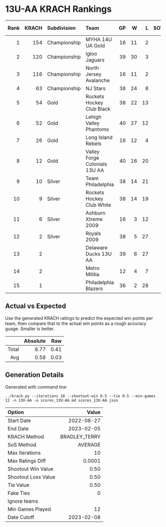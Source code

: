 # 13U-AA KRACH Rankings
Rank|KRACH|Subdivision|Team|GP|W|L|SOW|SOL|T|SoS|Exp Wins|Win Diff
---:|---:|:---|:---|---:|---:|---:|---:|---:|---:|---:|---:|---:
1|154|Championship|MYHA 14U UA Gold|16|11|2|1|2|0|60|11.9|-0.6
2|120|Championship|Igloo Jaguars|39|30|3|2|4|0|38|31.5|-1.5
3|116|Championship|North Jersey Avalanche|16|11|2|2|1|0|50|12.0|-0.5
4|63|Championship|NJ Stars|38|24|8|1|5|0|51|26.4|-0.6
5|54|Gold|Rockets Hockey Club Black|38|22|13|2|1|0|63|23.0|-0.5
6|52|Gold|Lehigh Valley Phantoms|40|27|12|1|0|0|49|27.2|-0.3
7|26|Gold|Long Island Rebels|16|12|4|0|0|0|11|12.7|0.7
8|12|Gold|Valley Forge Colonials 13U AA|40|16|20|2|2|0|39|18.6|0.6
9|10|Silver|Team Philadelphia|38|14|21|2|1|0|42|16.0|0.5
10|9|Silver|Rockets Hockey Club White|38|14|19|2|3|0|36|17.4|0.9
11|6|Silver|Ashburn Xtreme 2009|16|3|12|0|1|0|73|3.6|0.1
12|2|Silver|Royals 2009|38|5|27|3|3|0|31|8.5|0.5
13|2||Delaware Ducks 13U AA|39|6|27|4|2|0|29|9.6|0.6
14|2||Metro Militia|12|4|7|1|0|0|5|4.9|0.4
15|1||Philadelphia Blazers|36|2|28|4|2|0|28|5.3|0.3

## Actual vs Expected
Use the generated KRACH ratings to predict the expected win points per team, then compare that to the actual win points as a rough accuracy guage. Smaller is better.

||Absolute|Raw
|---:|---:|---:
|Total|8.77|0.41
|Avg|0.58|0.03

## Generation Details

Generated with command line:
```
../krach.py --iterations 10 --shootout-win 0.5 --tie 0.5 --min-games 12 -n 13U-AA -o scores_13U-AA.md scores_13U-AA.json
```

| Option | Value |
| :----- | ----: |
| Start Date | 2022-08-27 |
| End Date | 2023-02-05 |
| KRACH Method | BRADLEY_TERRY |
| SoS Method | AVERAGE |
| Max Iterations | 10 |
| Max Ratings Diff | 0.0001 |
| Shootout Win Value | 0.50 |
| Shootout Loss Value | 0.50 |
| Tie Value | 0.50 |
| Fake Ties | 0 |
| Ignore teams |  |
| Min Games Played | 12 |
| Date Cutoff | 2023-02-08 |

